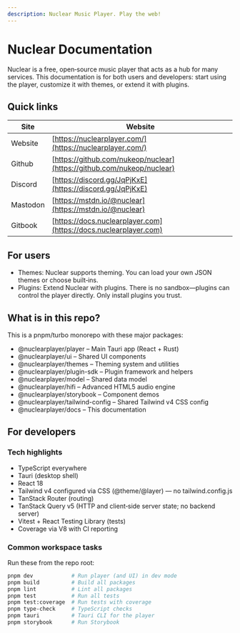 ```yaml
---
description: Nuclear Music Player. Play the web!
---
```


# Nuclear Documentation

Nuclear is a free, open‑source music player that acts as a hub for many services. This documentation is for both users and developers: start using the player, customize it with themes, or extend it with plugins.

## Quick links

| Site     | Website                                                                    |
| -------- | -------------------------------------------------------------------------- |
| Website  | [https://nuclearplayer.com/](https://nuclearplayer.com/)                   |
| Github   | [https://github.com/nukeop/nuclear](https://github.com/nukeop/nuclear)     |
| Discord  | [https://discord.gg/JqPjKxE](https://discord.gg/JqPjKxE)                   |
| Mastodon | [https://mstdn.io/@nuclear](https://mstdn.io/@nuclear)                     |
| Gitbook  | [https://docs.nuclearplayer.com](https://docs.nuclearplayer.com)   |

## For users

- Themes: Nuclear supports theming. You can load your own JSON themes or choose built‑ins.
- Plugins: Extend Nuclear with plugins. There is no sandbox—plugins can control the player directly. Only install plugins you trust.

## What is in this repo?

This is a pnpm/turbo monorepo with these major packages:

- @nuclearplayer/player – Main Tauri app (React + Rust)
- @nuclearplayer/ui – Shared UI components
- @nuclearplayer/themes – Theming system and utilities
- @nuclearplayer/plugin-sdk – Plugin framework and helpers
- @nuclearplayer/model – Shared data model
- @nuclearplayer/hifi – Advanced HTML5 audio engine
- @nuclearplayer/storybook – Component demos
- @nuclearplayer/tailwind-config – Shared Tailwind v4 CSS config
- @nuclearplayer/docs – This documentation

## For developers

### Tech highlights

- TypeScript everywhere
- Tauri (desktop shell)
- React 18
- Tailwind v4 configured via CSS (@theme/@layer) — no tailwind.config.js
- TanStack Router (routing)
- TanStack Query v5 (HTTP and client‑side server state; no backend server)
- Vitest + React Testing Library (tests)
- Coverage via V8 with CI reporting

### Common workspace tasks

Run these from the repo root:

```bash
pnpm dev            # Run player (and UI) in dev mode
pnpm build          # Build all packages
pnpm lint           # Lint all packages
pnpm test           # Run all tests
pnpm test:coverage  # Run tests with coverage
pnpm type-check     # TypeScript checks
pnpm tauri          # Tauri CLI for the player
pnpm storybook      # Run Storybook
```